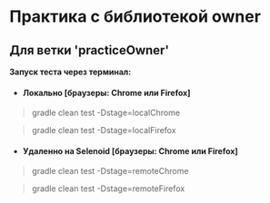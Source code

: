 # Практика с библиотекой **owner**

## Для ветки 'practiceOwner'

**Запуск теста через терминал:**

* #### Локально [браузеры: Chrome или Firefox]
> gradle clean test -Dstage=localChrome
>

> gradle clean test -Dstage=localFirefox
* #### Удаленно на Selenoid [браузеры: Chrome или Firefox]
> gradle clean test -Dstage=remoteChrome

> gradle clean test -Dstage=remoteFirefox
